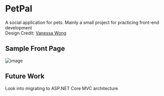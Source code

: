 # PetPal
A social application for pets. Mainly a small project for practicing front-end development <br />
Design Credit: [Vanessa Wong](https://vanessawong.design/petpal)<br />
## Sample Front Page <br />
![image](https://user-images.githubusercontent.com/71652695/162883519-1b821695-e100-4731-8f9a-101da88d7c3e.png)<br />
## Future Work <br/>
Look into migrating to ASP.NET Core MVC architecture
